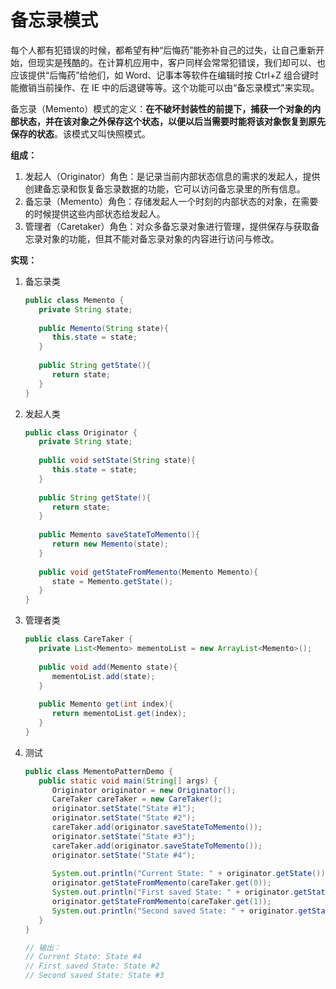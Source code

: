 # 备忘录模式

每个人都有犯错误的时候，都希望有种“后悔药”能弥补自己的过失，让自己重新开始，但现实是残酷的。在计算机应用中，客户同样会常常犯错误，我们却可以、也应该提供“后悔药”给他们，如 Word、记事本等软件在编辑时按 Ctrl+Z 组合键时能撤销当前操作、在 IE 中的后退键等等。这个功能可以由“备忘录模式”来实现。

备忘录（Memento）模式的定义：**在不破坏封装性的前提下，捕获一个对象的内部状态，并在该对象之外保存这个状态，以便以后当需要时能将该对象恢复到原先保存的状态**。该模式又叫快照模式。

**组成：**

1. 发起人（Originator）角色：是记录当前内部状态信息的需求的发起人，提供创建备忘录和恢复备忘录数据的功能，它可以访问备忘录里的所有信息。
2. 备忘录（Memento）角色：存储发起人一个时刻的内部状态的对象，在需要的时候提供这些内部状态给发起人。
3. 管理者（Caretaker）角色：对众多备忘录对象进行管理，提供保存与获取备忘录对象的功能，但其不能对备忘录对象的内容进行访问与修改。

**实现：**

1. 备忘录类

   ```java
   public class Memento {
      private String state;
    
      public Memento(String state){
         this.state = state;
      }
    
      public String getState(){
         return state;
      }  
   }
   ```

2. 发起人类

   ```java
   public class Originator {
      private String state;
    
      public void setState(String state){
         this.state = state;
      }
    
      public String getState(){
         return state;
      }
    
      public Memento saveStateToMemento(){
         return new Memento(state);
      }
    
      public void getStateFromMemento(Memento Memento){
         state = Memento.getState();
      }
   }
   ```

3. 管理者类

   ```java
   public class CareTaker {
      private List<Memento> mementoList = new ArrayList<Memento>();
    
      public void add(Memento state){
         mementoList.add(state);
      }
    
      public Memento get(int index){
         return mementoList.get(index);
      }
   }
   ```

4. 测试

   ```java
   public class MementoPatternDemo {
      public static void main(String[] args) {
         Originator originator = new Originator();
         CareTaker careTaker = new CareTaker();
         originator.setState("State #1");
         originator.setState("State #2");
         careTaker.add(originator.saveStateToMemento());
         originator.setState("State #3");
         careTaker.add(originator.saveStateToMemento());
         originator.setState("State #4");
    
         System.out.println("Current State: " + originator.getState());    
         originator.getStateFromMemento(careTaker.get(0));
         System.out.println("First saved State: " + originator.getState());
         originator.getStateFromMemento(careTaker.get(1));
         System.out.println("Second saved State: " + originator.getState());
      }
   }
   
   // 输出：
   // Current State: State #4
   // First saved State: State #2
   // Second saved State: State #3
   ```

   

   

   